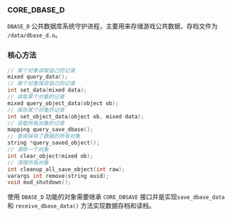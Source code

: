### CORE_DBASE_D

`DBASE_D` 公共数据库系统守护进程，主要用来存储游戏公共数据，存档文件为 `/data/dbase_d.o`。

### 核心方法

```c
// 某个对象读取自己的记录
mixed query_data();
// 某个对象保存自己的记录
int set_data(mixed data);
// 读取某个对象的记录
mixed query_object_data(object ob);
// 保存某个对象的记录
int set_object_data(object ob, mixed data);
// 读取所有对象的记录
mapping query_save_dbase();
// 查阅保存了数据的所有对象
string *query_saved_object();
// 清除一个对象
int clear_object(mixed ob);
// 清理所有对象
int cleanup_all_save_object(int raw);
varargs int remove(string euid);
void mud_shutdown();
```

使用 `DBASE_D` 功能的对象需要继承 `CORE_DBSAVE` 接口并是实现`save_dbase_data` 和 `receive_dbase_data()` 方法实现数据存档和读档。
